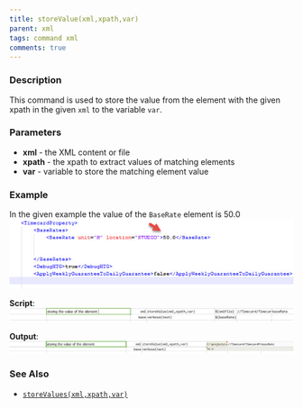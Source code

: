```yaml
---
title: storeValue(xml,xpath,var)
parent: xml
tags: command xml
comments: true
---
```


### Description
This command is used to store the value from the element with the given xpath in the given `xml` to the variable `var`.


### Parameters
- **xml** - the XML content or file
- **xpath** - the xpath to extract values of matching elements
- **var** - variable to store the matching element value


### Example
In the given example the value of the `BaseRate` element is 50.0<br/>
![](image/storeValue_01.png)

**Script**:<br/>
![](image/storeValue_02.png)

**Output**:<br/>
![](image/storeValue_03.png)


### See Also
- [`storeValues(xml,xpath,var)`](storeValues(xml,xpath,var))
